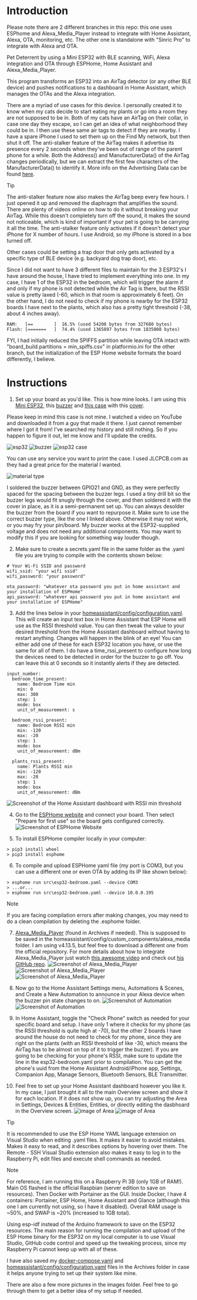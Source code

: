 # Introduction

Please note there are 2 different branches in this repo: this one uses ESPhome and Alexa_Media_Player instead to integrate with Home Assistant, Alexa, OTA, monitoring, etc. The other one is standalone with "Sinric Pro" to integrate with Alexa and OTA.

Pet Deterrent by using a Mini ESP32 with BLE scanning, WiFi, Alexa integration and OTA through ESPHome, Home Assistant and Alexa_Media_Player.

This program transforms an ESP32 into an AirTag detector (or any other BLE device) and pushes notifications to a dashboard in Home Assistant, which manages the OTAs and the Alexa integration.

There are a myriad of use cases for this device. I personally created it to know when my cats decide to start eating my plants or go into a room they are not supposed to be in. Both of my cats have an AirTag on their collar, in case one day they escape, so I can get an idea of what neighborhood they could be in. I then use these same air tags to detect if they are nearby. I have a spare iPhone I used to set them up on the Find My network, but then shut it off. The anti-stalker feature of the AirTag makes it advertise its presence every 2 seconds when they've been out of range of the parent phone for a while. Both the Address() and ManufacturerData() of the AirTag changes periodically, but we can extract the first few characters of the ManufacturerData() to identify it. More info on the Advertising Data can be found [here](https://adamcatley.com/AirTag.html).
> [!TIP]
> The anti-stalker feature now also makes the AirTag beep every few hours. I just opened it up and removed the diaphragm that amplifies the sound. There are plenty of videos online on how to do it without breaking your AirTag. While this doesn't completely turn off the sound, it makes the sound not noticeable, which is kind of important if your pet is going to be carrying it all the time. The anti-stalker feature only activates if it doesn't detect your iPhone for X number of hours. I use Android, so my iPhone is stored in a box turned off.

Other cases could be setting a trap door that only gets activated by a specific type of BLE device (e.g. backyard dog trap door), etc.

Since I did not want to have 3 different files to maintain for the 3 ESP32's I have around the house, I have tried to implement everything into one. 
In my case, I have 1 of the ESP32 in the bedroom, which will trigger the alarm if and only if my phone is not detected while the Air Tag is there, but the RSSI value is pretty laxed (-60, which in that room is approximately 6 feet). 
On the other hand, I do not need to check if my phone is nearby for the ESP32 boards I have next to the plants, which also has a pretty tight threshold (-38, about 4 inches away).

```
RAM:   [==        ]  16.5% (used 54208 bytes from 327680 bytes)
Flash: [=======   ]  74.4% (used 1365897 bytes from 1835008 bytes)
```
FYI, I had initially reduced the SPIFFS partition while leaving OTA intact with "board_build.partitions = min_spiffs.csv" in platformio.ini for the other branch, but the initialization of the ESP Home website formats the board differently, I believe.

# Instructions

1. Set up your board as you'd like. This is how mine looks.
  I am using this [Mini ESP32](https://www.aliexpress.us/item/3256806443469796.html), this [buzzer](https://www.ebay.com/itm/126428954898) and [this case](Archives/ESP32_wider_opening_for_USB.stl) with this [cover](Archives/ESP32_Top.stl).

 Please keep in mind this case is not mine. I watched a video on YouTube and downloaded it from a guy that made it there. I just cannot remember where I got it from! I've searched my history and still nothing. So if you happen to figure it out, let me know and I'll update the credits.

 ![esp32](images/Capture12.PNG) ![buzzer](images/Capture13.PNG) ![esp32 case](images/Capture14.PNG)

 You can use any service you want to print the case. I used JLCPCB.com as they had a great price for the material I wanted.

 ![material type](images/Capture15.PNG)
 
 I soldered the buzzer between GPIO21 and GND, as they were perfectly spaced for the spacing between the buzzer legs. I used a tiny drill bit so the buzzer legs would fit snugly through the cover, and then soldered it with the cover in place, as it is a semi-permanent set up. You can always desolder the buzzer from the board if you want to repurpose it.
 Make sure to use the correct buzzer type, like the one I linked above. Otherwise it may not work, or you may fry your pin/board. My buzzer works at the ESP32-supplied voltage and does not need any additional components. You may want to modify this if you are looking for something way louder though.

2. Make sure to create a secrets.yaml file in the same folder as the .yaml file you are trying to compile with the contents shown below:
  ```
  # Your Wi-Fi SSID and password
  wifi_ssid: "your wifi ssid"
  wifi_password: "your password"

  ota_password: "whatever ota password you put in home assistant and your installation of ESPHome"
  api_password: "whatever api password you put in home assistant and your installation of ESPHome"
  ```

3. Add the lines below in your [homeassistant/config/configuration.yaml](Archives/configuration.yaml). This will create an input text box in Home Assistant that ESP Home will use as the RSSI threshold value. You can then tweak the value to your desired threshold from the Home Assistant dashboard without having to restart anything. Changes will happen in the blink of an eye! You can either add one of these for each ESP32 location you have, or use the same for all of them.
I do have a time_rssi_present to configure how long the devices need to be detected in order for the buzzer to go off. You can leave this at 0 seconds so it instantly alerts if they are detected.
  ```
  input_number:
    bedroom_time_present:
      name: Bedroom Time min
      min: 0
      max: 300
      step: 1
      mode: box
      unit_of_measurement: s

    bedroom_rssi_present:
      name: Bedroom RSSI min
      min: -120
      max: -20
      step: 1
      mode: box
      unit_of_measurement: dBm
    
    plants_rssi_present:
      name: Plants RSSI min
      min: -120
      max: -20
      step: 1
      mode: box
      unit_of_measurement: dBm
  ```
  ![Screenshot of the Home Assistant dashboard with RSSI min threshold](images/Capture8.PNG)

4. Go to the [ESPHome website](https://web.esphome.io/?dashboard_wizard) and connect your board. Then select "Prepare for first use" so the board gets configured correctly. ![Screenshot of ESPHome Website](images/Capture10.PNG)

5. To install ESPHome compiler locally in your computer:
  ```
  > pip3 install wheel
  > pip3 install esphome
  ```

6. To compile and upload ESPHome yaml file (my port is COM3, but you can use a different one or even OTA by adding its IP like shown below):
  ```
  > esphome run src\esp32-bedroom.yaml --device COM3
  > ...or...
  > esphome run src\esp32-bedroom.yaml --device 10.0.0.195
  ```
  > [!NOTE]
  > If you are facing compilation errors after making changes, you may need to do a clean compilation by deleting the .esphome folder.

7. [Alexa_Media_Player](https://github.com/alandtse/alexa_media_player/releases/download/v4.13.5/alexa_media.zip) (found in Archives if needed). 
  This is supposed to be saved in the homeassistant/config/custom_components/alexa_media folder. I am using v4.13.5, but feel free to download a different one from the official repository.
  For more details about how to integrate Alexa_Media_Player just watch [this awesome video](https://www.youtube.com/watch?v=lZpcyu9rnXo) and check out [his GitHub repo](https://github.com/Steven-D-Morgan/Morgans_Modifications/tree/main).
  ![Screenshot of Alexa_Media_Player](images/Capture1.PNG)
  ![Screenshot of Alexa_Media_Player](images/Capture3.PNG)
  ![Screenshot of Alexa_Media_Player](images/Capture2.PNG)

8. Now go to the Home Assistant Settings menu, Automations & Scenes, and Create a New Automation to announce in your Alexa device when the buzzer pin state changes to on.
  ![Screenshot of Automation](images/Capture11.PNG)
  ![Screenshot of Automation](images/Capture16.PNG)

9. In Home Assistant, toggle the "Check Phone" switch as needed for your specific board and setup. I have only 1 where it checks for my phone (as the RSSI threshold is quite high at -70), but the other 2 boards I have around the house do not need to check for my phone, since they are right on the plants (with an RSSI threshold of like -30, which means the AirTag has to be almost on top of it to trigger the buzzer). If you are going to be checking for your phone's RSSI, make sure to update the line in the esp32-bedroom.yaml prior to compilation. You can get the phone's uuid from the Home Assistant Android/iPhone app, Settings, Companion App, Manage Sensors, Bluetooth Sensors, BLE Transmitter.

10. Feel free to set up your Home Assistant dashboard however you like it. In my case, I just brought it all to the main Overview screen and show it for each location. If it does not show up, you can try adjusting the Area in Settings, Devices & Entities, Entities, or directly editing the dasbhoard in the Overview screen.
![image of Area](images/Capture17.PNG)
![image of Area](images/Capture18.PNG)

> [!TIP]
> It is recommended to use the ESP Home YAML language extension on Visual Studio when editing .yaml files. It makes it easier to avoid mistakes. Makes it easy to read, and it describes options by hovering over them.
> The Remote - SSH Visual Studio extension also makes it easy to log in to the Raspberry Pi, edit files and execute shell commands as needed.

> [!NOTE]
> For reference, I am running this on a Raspberry Pi 3B (only 1GB of RAM!). Main OS flashed is the official Raspbian (server edition to save on resources). Then Docker with Portainer as the GUI. Inside Docker, I have 4 containers: Portainer, ESP Home, Home Assistant and Glance (although this one I am currently not using, so I have it disabled).
> Overall RAM usage is ~50%, and SWAP is ~20% (increased to 1GB total).
> 
> Using esp-idf instead of the Arduino framework to save on the ESP32 resources. The main reason for running the compilation and upload of the ESP Home binary for the ESP32 on my local computer is to use Visual Studio, GitHub code control and speed up the tweaking process, since my Raspberry Pi cannot keep up with all of these.
> 
> I have also saved my [docker-compose.yaml](Archives/docker-compose.yaml) and [homeassistant/config/configuration.yaml](Archives/configuration.yaml) files in the Archives folder in case it helps anyone trying to set up their system like mine.
> 
> There are also a few more pictures in the images folder. Feel free to go through them to get a better idea of my setup if needed.